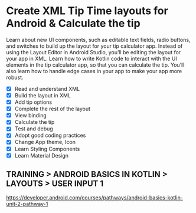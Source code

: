 # Create XML Tip Time layouts for Android & Calculate the tip
Learn about new UI components, such as editable text fields, radio buttons, and switches to build up the layout for your tip calculator app. Instead of using the Layout Editor in Android Studio, you’ll be editing the layout for your app in XML.
Learn how to write Kotlin code to interact with the UI elements in the tip calculator app, so that you can calculate the tip. You’ll also learn how to handle edge cases in your app to make your app more robust.

- [x] Read and understand XML
- [x] Build the layout in XML
- [x] Add tip options
- [x] Complete the rest of the layout
- [x] View binding
- [x] Calculate the tip
- [x] Test and debug 
- [x] Adopt good coding practices
- [x] Change App theme, Icon
- [x] Learn Styling Components
- [x] Learn Material Design

## TRAINING > ANDROID BASICS IN KOTLIN > LAYOUTS > USER INPUT 1
https://developer.android.com/courses/pathways/android-basics-kotlin-unit-2-pathway-1
